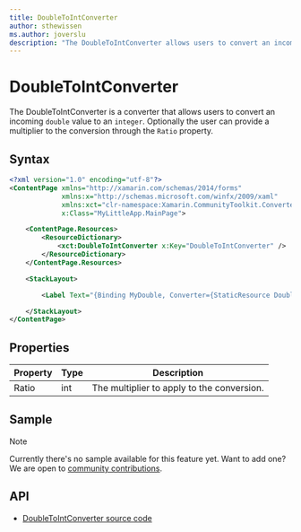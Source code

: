 ```yaml
---
title: DoubleToIntConverter
author: sthewissen
ms.author: joverslu
description: "The DoubleToIntConverter allows users to convert an incoming double value to an integer."
---
```


# DoubleToIntConverter

The DoubleToIntConverter is a converter that allows users to convert an incoming `double` value to an `integer`. Optionally the user can provide a multiplier to the conversion through the `Ratio` property.

## Syntax

```xml
<?xml version="1.0" encoding="utf-8"?>
<ContentPage xmlns="http://xamarin.com/schemas/2014/forms"
             xmlns:x="http://schemas.microsoft.com/winfx/2009/xaml"
             xmlns:xct="clr-namespace:Xamarin.CommunityToolkit.Converters;assembly=Xamarin.CommunityToolkit"
             x:Class="MyLittleApp.MainPage">

    <ContentPage.Resources>
        <ResourceDictionary>
            <xct:DoubleToIntConverter x:Key="DoubleToIntConverter" />
        </ResourceDictionary>
    </ContentPage.Resources>

    <StackLayout>

        <Label Text="{Binding MyDouble, Converter={StaticResource DoubleToIntConverter}, ConverterParameter=2}" />

    </StackLayout>
</ContentPage>
```

## Properties

|Property  |Type  |Description  |
|---------|---------|---------|
| Ratio | int | The multiplier to apply to the conversion. |

## Sample

> [!NOTE]
>  Currently there's no sample available for this feature yet. Want to add one? We are open to [community contributions](https://github.com/xamarin/XamarinCommunityToolkit).

<!-- [DoubleToIntConverter sample page Source](https://github.com/xamarin/XamarinCommunityToolkit)

You can see this in action in the [Xamarin Community Toolkit Sample App](https://github.com/xamarin/XamarinCommunityToolkit). -->

## API

* [DoubleToIntConverter source code](https://github.com/xamarin/XamarinCommunityToolkit/blob/main/XamarinCommunityToolkit/Converters/DoubleToIntConverter.shared.cs)